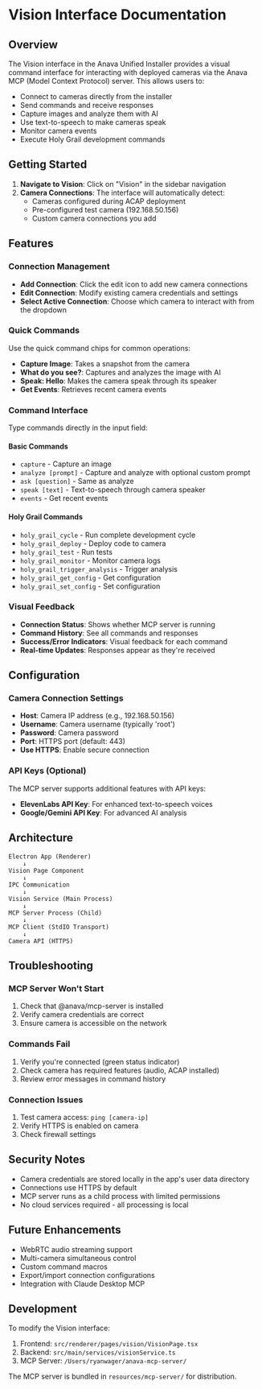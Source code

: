 # Vision Interface Documentation

## Overview

The Vision interface in the Anava Unified Installer provides a visual command interface for interacting with deployed cameras via the Anava MCP (Model Context Protocol) server. This allows users to:

- Connect to cameras directly from the installer
- Send commands and receive responses
- Capture images and analyze them with AI
- Use text-to-speech to make cameras speak
- Monitor camera events
- Execute Holy Grail development commands

## Getting Started

1. **Navigate to Vision**: Click on "Vision" in the sidebar navigation
2. **Camera Connections**: The interface will automatically detect:
   - Cameras configured during ACAP deployment
   - Pre-configured test camera (192.168.50.156)
   - Custom camera connections you add

## Features

### Connection Management

- **Add Connection**: Click the edit icon to add new camera connections
- **Edit Connection**: Modify existing camera credentials and settings
- **Select Active Connection**: Choose which camera to interact with from the dropdown

### Quick Commands

Use the quick command chips for common operations:
- **Capture Image**: Takes a snapshot from the camera
- **What do you see?**: Captures and analyzes the image with AI
- **Speak: Hello**: Makes the camera speak through its speaker
- **Get Events**: Retrieves recent camera events

### Command Interface

Type commands directly in the input field:

#### Basic Commands
- `capture` - Capture an image
- `analyze [prompt]` - Capture and analyze with optional custom prompt
- `ask [question]` - Same as analyze
- `speak [text]` - Text-to-speech through camera speaker
- `events` - Get recent events

#### Holy Grail Commands
- `holy_grail_cycle` - Run complete development cycle
- `holy_grail_deploy` - Deploy code to camera
- `holy_grail_test` - Run tests
- `holy_grail_monitor` - Monitor camera logs
- `holy_grail_trigger_analysis` - Trigger analysis
- `holy_grail_get_config` - Get configuration
- `holy_grail_set_config` - Set configuration

### Visual Feedback

- **Connection Status**: Shows whether MCP server is running
- **Command History**: See all commands and responses
- **Success/Error Indicators**: Visual feedback for each command
- **Real-time Updates**: Responses appear as they're received

## Configuration

### Camera Connection Settings
- **Host**: Camera IP address (e.g., 192.168.50.156)
- **Username**: Camera username (typically 'root')
- **Password**: Camera password
- **Port**: HTTPS port (default: 443)
- **Use HTTPS**: Enable secure connection

### API Keys (Optional)
The MCP server supports additional features with API keys:
- **ElevenLabs API Key**: For enhanced text-to-speech voices
- **Google/Gemini API Key**: For advanced AI analysis

## Architecture

```
Electron App (Renderer)
    ↓
Vision Page Component
    ↓
IPC Communication
    ↓
Vision Service (Main Process)
    ↓
MCP Server Process (Child)
    ↓
MCP Client (StdIO Transport)
    ↓
Camera API (HTTPS)
```

## Troubleshooting

### MCP Server Won't Start
1. Check that @anava/mcp-server is installed
2. Verify camera credentials are correct
3. Ensure camera is accessible on the network

### Commands Fail
1. Verify you're connected (green status indicator)
2. Check camera has required features (audio, ACAP installed)
3. Review error messages in command history

### Connection Issues
1. Test camera access: `ping [camera-ip]`
2. Verify HTTPS is enabled on camera
3. Check firewall settings

## Security Notes

- Camera credentials are stored locally in the app's user data directory
- Connections use HTTPS by default
- MCP server runs as a child process with limited permissions
- No cloud services required - all processing is local

## Future Enhancements

- WebRTC audio streaming support
- Multi-camera simultaneous control
- Custom command macros
- Export/import connection configurations
- Integration with Claude Desktop MCP

## Development

To modify the Vision interface:

1. Frontend: `src/renderer/pages/vision/VisionPage.tsx`
2. Backend: `src/main/services/visionService.ts`
3. MCP Server: `/Users/ryanwager/anava-mcp-server/`

The MCP server is bundled in `resources/mcp-server/` for distribution.